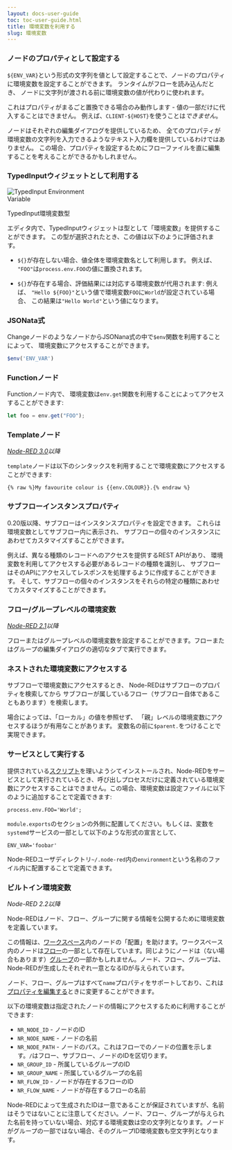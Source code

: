 ```yaml
---
layout: docs-user-guide
toc: toc-user-guide.html
title: 環境変数を利用する
slug: 環境変数
---
```


### ノードのプロパティとして設定する

`${ENV_VAR}`という形式の文字列を値として設定することで、ノードのプロパティに環境変数を設定することができます。
ランタイムがフローを読み込んだとき、
ノードに文字列が渡される前に環境変数の値が代わりに使われます。

これはプロパティがまるごと置換できる場合のみ動作します - 値の一部だけに代入することはできません。
例えば、`CLIENT-${HOST}`を使うことは*できません*。

ノードはそれぞれの編集ダイアログを提供しているため、
全てのプロパティが環境変数の文字列を入力できるようなテキスト入力欄を提供しているわけではありません。
この場合、プロパティを設定するためにフローファイルを直に編集することを考えることができるかもしれません。


### TypedInputウィジェットとして利用する

<div style="width: 222px" class="figure align-right">
  <img src="editor/images/editor-typedInput-envvar-expanded.png" alt="TypedInput Environment Variable">
  <p class="caption">TypedInput環境変数型</p>
</div>


エディタ内で、TypedInputウィジェットは型として「環境変数」を提供することができます。
この型が選択されたとき、この値は以下のように評価されます。

 - `${}`が存在しない場合、値全体を環境変数名として利用します。
   例えば、
   `"FOO"`は`process.env.FOO`の値に置換されます。


 - `${}`が存在する場合、評価結果には対応する環境変数が代用されます:
   例えば、
   `"Hello ${FOO}"`という値で環境変数`FOO`に`World`が設定されている場合、
   この結果は`"Hello World"`という値になります。



### JSONata式

ChangeノードのようなノードからJSONana式の中で`$env`関数を利用することによって、
環境変数にアクセスすることができます。

```javascript
$env('ENV_VAR')
```

### Functionノード

Functionノード内で、
環境変数は`env.get`関数を利用することによってアクセスすることができます:

```javascript
let foo = env.get("FOO");
```

### Templateノード

*[Node-RED 3.0](https://nodered.org/blog/2022/07/14/version-3-0-released#environment-variables-in-the-template-node)以降*

`template`ノードは以下のシンタックスを利用することで環境変数にアクセスすることができます:
```
{% raw %}My favourite colour is {{env.COLOUR}}.{% endraw %}
```

### サブフローインスタンスプロパティ

0.20版以降、サブフローはインスタンスプロパティを設定できます。
これらは環境変数としてサブフロー内に表示され、
サブフローの個々のインスタンスにあわせてカスタマイズすることができます。

例えば、異なる種類のレコードへのアクセスを提供するREST APIがあり、
環境変数を利用してアクセスする必要があるレコードの種類を識別し、
サブフローはそのAPIにアクセスしてレスポンスを処理するように作成することができます。
そして、サブフローの個々のインスタンスをそれらの特定の種類にあわせてカスタマイズすることができます。



### フロー/グループレベルの環境変数

*[Node-RED 2.1](https://nodered.org/blog/2021/10/21/version-2-1-released#flowgroup-level-environment-variables)以降*

フローまたはグループレベルの環境変数を設定することができます。フローまたはグループの編集ダイアログの適切なタブで実行できます。

### ネストされた環境変数にアクセスする

サブフローで環境変数にアクセスするとき、
Node-REDはサブフローのプロパティを検索してから
サブフローが属しているフロー（サブフロー自体であることもあります）を検索します。

場合によっては、「ローカル」の値を参照せず、
「親」レベルの環境変数にアクセスするほうが有用なことがあります。
変数名の前に`$parent.`をつけることで実現できます。


### サービスとして実行する

提供されている[スクリプト](https://nodered.org/docs/getting-started/raspberrypi)を理いようシてインストールされ、Node-REDをサービスとして実行されているとき、呼び出しプロセスだけに定義されている環境変数にアクセスすることはできません。この場合、環境変数は設定ファイルに以下のように追加することで定義できます: 

```
process.env.FOO='World';
```

`module.exports`のセクションの外側に配置してください。もしくは、変数を`systemd`サービスの一部として以下のような形式の宣言として、

```
ENV_VAR='foobar'
```
Node-REDユーザディレクトリ`~/.node-red`内の`environment`という名称のファイル内に配置することで定義できます。


### ビルトイン環境変数

*Node-RED 2.2以降*

Node-REDはノード、フロー、グループに関する情報を公開するために環境変数を定義しています。

この情報は、[ワークスペース](/docs/user-guide/editor/workspace)内のノードの「配置」を助けます。ワークスペース内のノードは[フロー](/docs/user-guide/editor/workspace/flows)の一部として存在しています。同じようにノードは（ない場合もあります）[グループ](/docs/user-guide/editor/workspace/groups)の一部かもしれません。ノード、フロー、グループは、Node-REDが生成したそれぞれ一意となるIDが与えられています。

ノード、フロー、グループはすべて`name`プロパティをサポートしており、これは[プロパティを編集する](/docs/user-guide/editor/workspace/nodes#editing-node-properties)ときに変更することができます。

以下の環境変数は指定されたノードの情報にアクセスするために利用することができます:

- `NR_NODE_ID` - ノードのID
- `NR_NODE_NAME` - ノードの名前
- `NR_NODE_PATH` - ノードのパス。これはフローでのノードの位置を示します。`/`はフロー、サブフロー、ノードのIDを区切ります。
- `NR_GROUP_ID` - 所属しているグループのID
- `NR_GROUP_NAME` - 所属しているグループの名前
- `NR_FLOW_ID` - ノードが存在するフローのID
- `NR_FLOW_NAME` - ノードが存在するフローの名前

Node-REDによって生成されたIDは一意であることが保証されていますが、名前はそうではないことに注意してください。ノード、フロー、グループが与えられた名前を持っていない場合、対応する環境変数は空の文字列となります。ノードがグループの一部ではない場合、そのグループID環境変数も空文字列となります。


